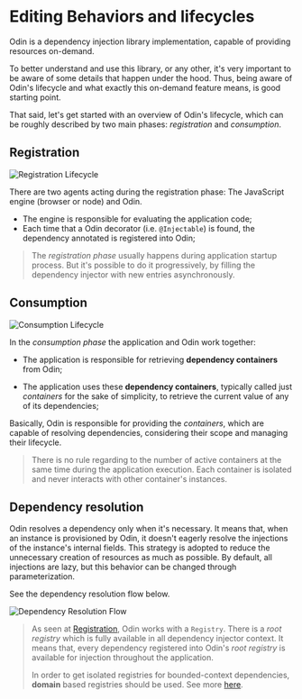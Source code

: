 # Editing Behaviors and lifecycles
Odin is a dependency injection library implementation, capable of providing resources on-demand. 

To better understand and use this library, or any other, it's very important to be aware of some details that happen  under the hood. Thus, being aware of Odin's lifecycle and what exactly this on-demand feature means, is good starting point. 

That said, let's get started with an overview of Odin's lifecycle, which can be roughly described by two main phases: *registration* and *consumption*.

## Registration
![Registration Lifecycle](./imgs/life-cycle--registration.png "Registration Lifecycle")

There are two agents acting during the registration phase: The JavaScript engine (browser or node) and Odin.

- The engine is responsible for evaluating the application code;
- Each time that a Odin decorator (i.e. `@Injectable`) is found, the dependency annotated is registered into Odin;

> The _registration phase_ usually happens during application startup process. But it's possible to do it progressively, by filling the dependency injector with new entries asynchronously.

## Consumption
![Consumption Lifecycle](./imgs/life-cycle--consume.png "Consumption Lifecycle")

 In the _consumption phase_ the application and Odin work together:

 - The application is responsible for retrieving **dependency containers** from Odin;

 - The application uses these **dependency containers**, typically called just _containers_ for the sake of simplicity, to retrieve the current value of any of its dependencies;

Basically, Odin is responsible for providing the _containers_, which are capable of resolving dependencies, considering their scope and managing their lifecycle.

> There is no rule regarding to the number of active containers at the same time during the application execution.
> Each container is isolated and never interacts with other container's instances.


## Dependency resolution

Odin resolves a dependency only when it's necessary. It means that, when an instance is provisioned by Odin, it doesn't eagerly resolve the injections of the instance's internal fields. This strategy is adopted to reduce the unnecessary creation of resources as much as possible. By default, all injections are lazy, but this behavior can be changed through parameterization.

See the dependency resolution flow below.

![Dependency Resolution Flow](./imgs/flow--dependency-resolution.png "Dependency Resolution Flow")

> As seen at [Registration](#registration), Odin works with a `Registry`. There is a *root registry* which is fully available in all dependency injector context. It means that, every dependency registered into Odin's *root registry* is available for injection throughout the application.
>
> In order to get isolated registries for bounded-context dependencies, **domain** based registries should be used. See more [here](./How-to-define-a-dependency).
